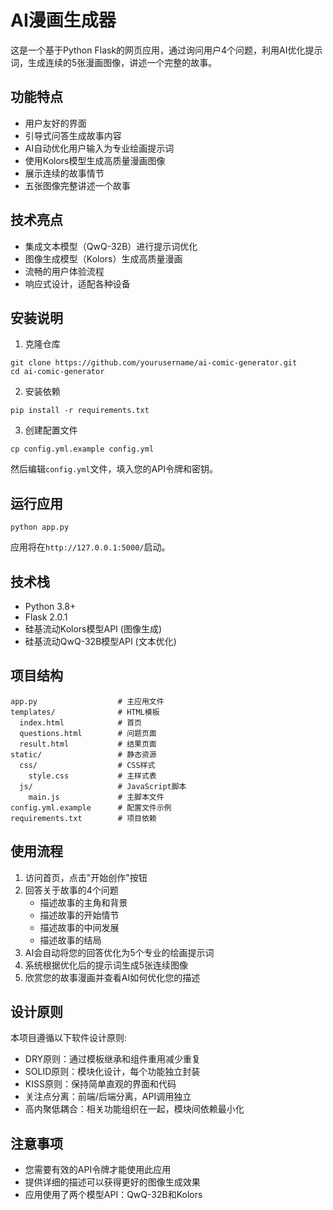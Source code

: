 # AI漫画生成器

这是一个基于Python Flask的网页应用，通过询问用户4个问题，利用AI优化提示词，生成连续的5张漫画图像，讲述一个完整的故事。

## 功能特点

- 用户友好的界面
- 引导式问答生成故事内容
- AI自动优化用户输入为专业绘画提示词
- 使用Kolors模型生成高质量漫画图像
- 展示连续的故事情节
- 五张图像完整讲述一个故事

## 技术亮点

- 集成文本模型（QwQ-32B）进行提示词优化
- 图像生成模型（Kolors）生成高质量漫画
- 流畅的用户体验流程
- 响应式设计，适配各种设备

## 安装说明

1. 克隆仓库
```
git clone https://github.com/yourusername/ai-comic-generator.git
cd ai-comic-generator
```

2. 安装依赖
```
pip install -r requirements.txt
```

3. 创建配置文件
```
cp config.yml.example config.yml
```
然后编辑`config.yml`文件，填入您的API令牌和密钥。

## 运行应用

```
python app.py
```
应用将在`http://127.0.0.1:5000/`启动。

## 技术栈

- Python 3.8+
- Flask 2.0.1
- 硅基流动Kolors模型API (图像生成)
- 硅基流动QwQ-32B模型API (文本优化)

## 项目结构

```
app.py                  # 主应用文件
templates/              # HTML模板
  index.html            # 首页
  questions.html        # 问题页面
  result.html           # 结果页面
static/                 # 静态资源
  css/                  # CSS样式
    style.css           # 主样式表
  js/                   # JavaScript脚本
    main.js             # 主脚本文件
config.yml.example      # 配置文件示例
requirements.txt        # 项目依赖
```

## 使用流程

1. 访问首页，点击"开始创作"按钮
2. 回答关于故事的4个问题
   - 描述故事的主角和背景
   - 描述故事的开始情节
   - 描述故事的中间发展
   - 描述故事的结局
3. AI会自动将您的回答优化为5个专业的绘画提示词
4. 系统根据优化后的提示词生成5张连续图像
5. 欣赏您的故事漫画并查看AI如何优化您的描述

## 设计原则

本项目遵循以下软件设计原则:
- DRY原则：通过模板继承和组件重用减少重复
- SOLID原则：模块化设计，每个功能独立封装
- KISS原则：保持简单直观的界面和代码
- 关注点分离：前端/后端分离，API调用独立
- 高内聚低耦合：相关功能组织在一起，模块间依赖最小化

## 注意事项

- 您需要有效的API令牌才能使用此应用
- 提供详细的描述可以获得更好的图像生成效果
- 应用使用了两个模型API：QwQ-32B和Kolors 